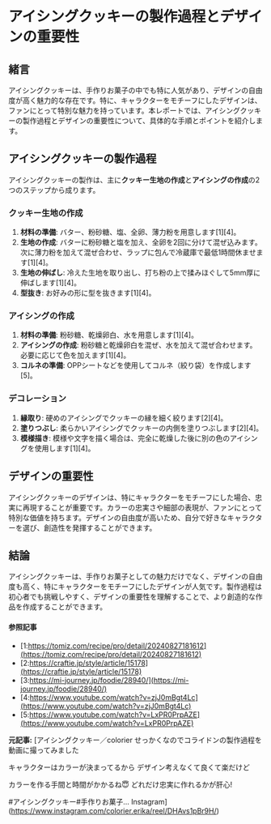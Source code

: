 # アイシングクッキーの製作過程とデザインの重要性

## 緒言

アイシングクッキーは、手作りお菓子の中でも特に人気があり、デザインの自由度が高く魅力的な存在です。特に、キャラクターをモチーフにしたデザインは、ファンにとって特別な魅力を持っています。本レポートでは、アイシングクッキーの製作過程とデザインの重要性について、具体的な手順とポイントを紹介します。

## アイシングクッキーの製作過程

アイシングクッキーの製作は、主に**クッキー生地の作成**と**アイシングの作成**の2つのステップから成ります。

### クッキー生地の作成

1. **材料の準備**: バター、粉砂糖、塩、全卵、薄力粉を用意します[1][4]。
2. **生地の作成**: バターに粉砂糖と塩を加え、全卵を2回に分けて混ぜ込みます。次に薄力粉を加えて混ぜ合わせ、ラップに包んで冷蔵庫で最低1時間休ませます[1][4]。
3. **生地の伸ばし**: 冷えた生地を取り出し、打ち粉の上で揉みほぐして5mm厚に伸ばします[1][4]。
4. **型抜き**: お好みの形に型を抜きます[1][4]。

### アイシングの作成

1. **材料の準備**: 粉砂糖、乾燥卵白、水を用意します[1][4]。
2. **アイシングの作成**: 粉砂糖と乾燥卵白を混ぜ、水を加えて混ぜ合わせます。必要に応じて色を加えます[1][4]。
3. **コルネの準備**: OPPシートなどを使用してコルネ（絞り袋）を作成します[5]。

### デコレーション

1. **縁取り**: 硬めのアイシングでクッキーの縁を細く絞ります[2][4]。
2. **塗りつぶし**: 柔らかいアイシングでクッキーの内側を塗りつぶします[2][4]。
3. **模様描き**: 模様や文字を描く場合は、完全に乾燥した後に別の色のアイシングを使用します[1][4]。

## デザインの重要性

アイシングクッキーのデザインは、特にキャラクターをモチーフにした場合、忠実に再現することが重要です。カラーの忠実さや細部の表現が、ファンにとって特別な価値を持ちます。デザインの自由度が高いため、自分で好きなキャラクターを選び、創造性を発揮することができます。

## 結論

アイシングクッキーは、手作りお菓子としての魅力だけでなく、デザインの自由度も高く、特にキャラクターをモチーフにしたデザインが人気です。製作過程は初心者でも挑戦しやすく、デザインの重要性を理解することで、より創造的な作品を作成することができます。

#### 参照記事
- [1:https://tomiz.com/recipe/pro/detail/20240827181612](https://tomiz.com/recipe/pro/detail/20240827181612)
- [2:https://craftie.jp/style/article/15178](https://craftie.jp/style/article/15178)
- [3:https://mi-journey.jp/foodie/28940/](https://mi-journey.jp/foodie/28940/)
- [4:https://www.youtube.com/watch?v=zjJ0mBgt4Lc](https://www.youtube.com/watch?v=zjJ0mBgt4Lc)
- [5:https://www.youtube.com/watch?v=LxPR0PrpAZE](https://www.youtube.com/watch?v=LxPR0PrpAZE)


**元記事:** [アイシングクッキー／colorier せっかくなのでコライドンの製作過程を
動画に撮ってみました

キャラクターはカラーが決まってるから
デザイン考えなくて良くて楽だけど

カラーを作る手間と時間がかかるね😇
どれだけ忠実に作れるかが肝心!

#アイシングクッキー#手作りお菓子... Instagram](https://www.instagram.com/colorier.erika/reel/DHAvs1pBr9H/)